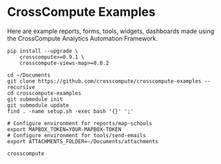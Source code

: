 # CrossCompute Examples

Here are example reports, forms, tools, widgets, dashboards made using the CrossCompute Analytics Automation Framework.

```
pip install --upgrade \
    crosscompute>=0.9.1 \
    crosscompute-views-map>=0.0.2

cd ~/Documents
git clone https://github.com/crosscompute/crosscompute-examples --recursive
cd crosscompute-examples
git submodule init
git submodule update
find . -name setup.sh -exec bash '{}' ';'

# Configure environment for reports/map-schools
export MAPBOX_TOKEN=YOUR-MAPBOX-TOKEN
# Configure environment for tools/send-emails
export ATTACHMENTS_FOLDER=~/Documents/attachments

crosscompute
```

